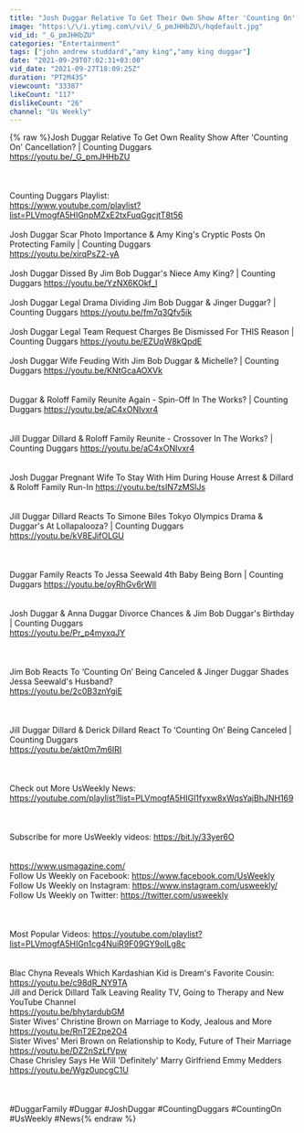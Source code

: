 ```yaml
---
title: "Josh Duggar Relative To Get Their Own Show After 'Counting On' Cancellation? | Counting Duggars"
image: "https:\/\/i.ytimg.com\/vi\/_G_pmJHHbZU\/hqdefault.jpg"
vid_id: "_G_pmJHHbZU"
categories: "Entertainment"
tags: ["john andrew studdard","amy king","amy king duggar"]
date: "2021-09-29T07:02:31+03:00"
vid_date: "2021-09-27T18:09:25Z"
duration: "PT2M43S"
viewcount: "33387"
likeCount: "117"
dislikeCount: "26"
channel: "Us Weekly"
---
```

{% raw %}Josh Duggar Relative To Get Own Reality Show After 'Counting On' Cancellation? | Counting Duggars<br /><a rel="nofollow" target="blank" href="https://youtu.be/_G_pmJHHbZU">https://youtu.be/_G_pmJHHbZU</a><br /><br /><br /><br />Counting Duggars Playlist:<br /><a rel="nofollow" target="blank" href="https://www.youtube.com/playlist?list=PLVmogfA5HIGnpMZxE2txFuqGgcjtT8t56">https://www.youtube.com/playlist?list=PLVmogfA5HIGnpMZxE2txFuqGgcjtT8t56</a><br /><br />Josh Duggar Scar Photo Importance &amp; Amy King's Cryptic Posts On Protecting Family | Counting Duggars<br /><a rel="nofollow" target="blank" href="https://youtu.be/xirqPsZ2-yA">https://youtu.be/xirqPsZ2-yA</a><br /><br />Josh Duggar Dissed By Jim Bob Duggar's Niece Amy King? | Counting Duggars <a rel="nofollow" target="blank" href="https://youtu.be/YzNX6KOkf_I">https://youtu.be/YzNX6KOkf_I</a><br /><br />Josh Duggar Legal Drama Dividing Jim Bob Duggar &amp; Jinger Duggar? | Counting Duggars <a rel="nofollow" target="blank" href="https://youtu.be/fm7q3Qfv5ik">https://youtu.be/fm7q3Qfv5ik</a><br /><br />Josh Duggar Legal Team Request Charges Be Dismissed For THIS Reason |  Counting Duggars <a rel="nofollow" target="blank" href="https://youtu.be/EZUqW8kQpdE">https://youtu.be/EZUqW8kQpdE</a><br /><br />Josh Duggar Wife Feuding With Jim Bob Duggar &amp; Michelle? | Counting Duggars <a rel="nofollow" target="blank" href="https://youtu.be/KNtGcaAOXVk">https://youtu.be/KNtGcaAOXVk</a><br /><br /><br />Duggar &amp; Roloff Family Reunite Again - Spin-Off In The Works? | Counting Duggars <a rel="nofollow" target="blank" href="https://youtu.be/aC4xONIvxr4">https://youtu.be/aC4xONIvxr4</a><br /><br /><br />Jill Duggar Dillard &amp; Roloff Family Reunite - Crossover In The Works? | Counting Duggars <a rel="nofollow" target="blank" href="https://youtu.be/aC4xONIvxr4">https://youtu.be/aC4xONIvxr4</a><br /><br /><br />Josh Duggar Pregnant Wife To Stay With Him During House Arrest &amp; Dillard &amp; Roloff Family Run-In <a rel="nofollow" target="blank" href="https://youtu.be/tsIN7zMSlJs">https://youtu.be/tsIN7zMSlJs</a><br /><br /><br />Jill Duggar Dillard Reacts To Simone Biles Tokyo Olympics Drama &amp; Duggar's At Lollapalooza? | Counting Duggars<br /><a rel="nofollow" target="blank" href="https://youtu.be/kV8EJifOLGU">https://youtu.be/kV8EJifOLGU</a><br /><br /><br /><br />Duggar Family Reacts To Jessa Seewald 4th Baby Being Born | Counting Duggars <a rel="nofollow" target="blank" href="https://youtu.be/oyRhGv6rWlI">https://youtu.be/oyRhGv6rWlI</a><br /><br /><br />Josh Duggar &amp; Anna Duggar Divorce Chances &amp;  Jim Bob Duggar's Birthday | Counting Duggars  <br /><a rel="nofollow" target="blank" href="https://youtu.be/Pr_p4myxqJY">https://youtu.be/Pr_p4myxqJY</a><br /><br /><br /><br />Jim Bob Reacts To ‘Counting On’ Being Canceled &amp; Jinger Duggar Shades Jessa Seewald's Husband?<br /><a rel="nofollow" target="blank" href="https://youtu.be/2c0B3znYgiE">https://youtu.be/2c0B3znYgiE</a><br /><br /><br /><br />Jill Duggar Dillard &amp; Derick Dillard React To ‘Counting On’ Being Canceled | Counting Duggars<br /><a rel="nofollow" target="blank" href="https://youtu.be/akt0m7m6IRI">https://youtu.be/akt0m7m6IRI</a><br /><br /><br /><br />Check out More UsWeekly News:<br /><a rel="nofollow" target="blank" href="https://youtube.com/playlist?list=PLVmogfA5HIGl1fyxw8xWqsYajBhJNH169">https://youtube.com/playlist?list=PLVmogfA5HIGl1fyxw8xWqsYajBhJNH169</a><br /><br /><br /><br />Subscribe for more UsWeekly videos: <a rel="nofollow" target="blank" href="https://bit.ly/33yer6O">https://bit.ly/33yer6O</a><br /><br /><br /><a rel="nofollow" target="blank" href="https://www.usmagazine.com/">https://www.usmagazine.com/</a><br />Follow Us Weekly on Facebook: <a rel="nofollow" target="blank" href="https://www.facebook.com/UsWeekly">https://www.facebook.com/UsWeekly</a><br />Follow Us Weekly on Instagram: <a rel="nofollow" target="blank" href="https://www.instagram.com/usweekly/">https://www.instagram.com/usweekly/</a><br />Follow Us Weekly on Twitter: <a rel="nofollow" target="blank" href="https://twitter.com/usweekly">https://twitter.com/usweekly</a><br /><br /><br /><br />Most Popular Videos: <a rel="nofollow" target="blank" href="https://youtube.com/playlist?list=PLVmogfA5HIGn1cg4NuiR9F09GY9oILg8c">https://youtube.com/playlist?list=PLVmogfA5HIGn1cg4NuiR9F09GY9oILg8c</a><br /><br /><br />Blac Chyna Reveals Which Kardashian Kid is Dream's Favorite Cousin: <br /><a rel="nofollow" target="blank" href="https://youtu.be/c98dR_NY9TA">https://youtu.be/c98dR_NY9TA</a><br />Jill and Derick Dillard Talk Leaving Reality TV, Going to Therapy and New YouTube Channel<br /><a rel="nofollow" target="blank" href="https://youtu.be/bhytardubGM">https://youtu.be/bhytardubGM</a><br />Sister Wives' Christine Brown on Marriage to Kody, Jealous and More<br /><a rel="nofollow" target="blank" href="https://youtu.be/RnT2E2pe2O4">https://youtu.be/RnT2E2pe2O4</a><br />Sister Wives' Meri Brown on Relationship to Kody, Future of Their Marriage <a rel="nofollow" target="blank" href="https://youtu.be/DZ2nSzLfVpw">https://youtu.be/DZ2nSzLfVpw</a><br />Chase Chrisley Says He Will 'Definitely' Marry Girlfriend Emmy Medders<br /><a rel="nofollow" target="blank" href="https://youtu.be/Wgz0upcgC1U">https://youtu.be/Wgz0upcgC1U</a><br /><br /><br /><br />#DuggarFamily #Duggar #JoshDuggar #CountingDuggars #CountingOn #UsWeekly #News{% endraw %}
